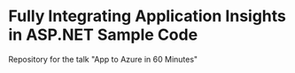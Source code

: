 # Fully Integrating Application Insights in ASP.NET Sample Code
Repository for the talk "App to Azure in 60 Minutes"
